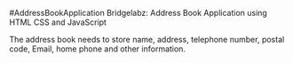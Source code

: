 #AddressBookApplication
Bridgelabz: Address Book Application using HTML CSS and JavaScript

The address book needs to store name, address, telephone number, postal code, Email, home phone and other information.
